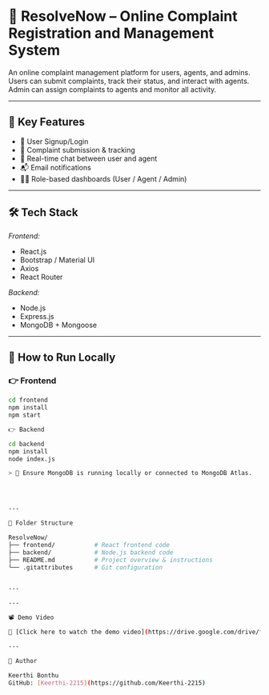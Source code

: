 # 📌 ResolveNow – Online Complaint Registration and Management System

An online complaint management platform for users, agents, and admins. Users can submit complaints, track their status, and interact with agents. Admin can assign complaints to agents and monitor all activity.

---

## 🚀 Key Features

- 👤 User Signup/Login  
- 📝 Complaint submission & tracking  
- 💬 Real-time chat between user and agent  
- 📬 Email notifications  
- 🧑‍💻 Role-based dashboards (User / Agent / Admin)

---

## 🛠 Tech Stack

*Frontend:*
- React.js  
- Bootstrap / Material UI  
- Axios  
- React Router

*Backend:*
- Node.js  
- Express.js  
- MongoDB + Mongoose

---

## 🔧 How to Run Locally

### 👉 Frontend

```bash
cd frontend
npm install
npm start

👉 Backend

cd backend
npm install
node index.js

> 🔔 Ensure MongoDB is running locally or connected to MongoDB Atlas.




---

📂 Folder Structure

ResolveNow/
├── frontend/           # React frontend code
├── backend/            # Node.js backend code
├── README.md           # Project overview & instructions
└── .gitattributes      # Git configuration


---

---

📽 Demo Video

🎥 [Click here to watch the demo video](https://drive.google.com/drive/folders/1qaclaJdMOfE13lpyM0huzZPSAS0ajoun?usp=drive_link)

---

🙌 Author

Keerthi Bonthu  
GitHub: [Keerthi-2215](https://github.com/Keerthi-2215)

